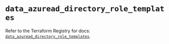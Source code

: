 # `data_azuread_directory_role_templates`

Refer to the Terraform Registry for docs: [`data_azuread_directory_role_templates`](https://registry.terraform.io/providers/hashicorp/azuread/2.48.0/docs/data-sources/directory_role_templates).
